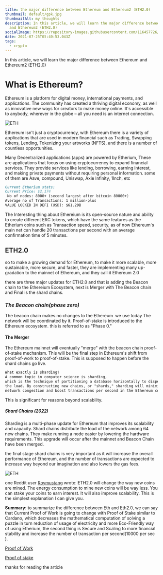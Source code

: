 ```yaml
---
title: the major difference between Ethereum and Ethereum2 (ETH2.0)
thumbnail: default/gpk.jpg
thumbnailAlt: my thoughts
description: In this article, we will learn the major difference between Ethereum
  and Ethereum2 (ETH2.0)
socialImage: https://repository-images.githubusercontent.com/116457726/0ab44c00-051d-11ea-8b6a-9dab23c80bd4
date: 2021-07-25T05:40:53.043Z
tags:
  - crypto
---
```

In this article, we will learn the major difference between Ethereum  and Ethereum2 (ETH2.0)

# **What is Ethereum?**

Ethereum is a platform for digital money, international payments, and applications. The community has created a thriving digital economy, as well as innovative new ways for creators to make money online. It's accessible to anybody, wherever in the globe – all you need is an internet connection.

![ETH](https://ethereum.org/static/4d030a46f561e5c754cabfc1a97528ff/3bf79/impact_transparent.png "ETH logo")

Ethereum isn't just a cryptocurrency, with Ethereum there is a variety of applications that are used in modern financial such as Trading, Swapping tokens, Lending, Tokenizing your artworks (NFTS), and there is a number of countless opportunities.

Many Decentralized applications (apps) are powered by Etherium, These are applications that focus on using cryptocurrency to expand financial services. They provide services like lending, borrowing, earning interest, and making private payments without requiring personal information. some of them are Aave, compound, Uniswap, Axie Infinity, 1Inch, etc

```markdown
Current Etherium stats:
Current Price: $2,174 
 No of nodes: 8000+ (second largest after bitcoin 80000+)
Average no of Transactions: 1 million-plus
VALUE LOCKED IN DEFI (USD): $61.29B
```

The Interesting thing about Ethereium is its open-source nature and ability to create different ERC tokens, which have the same features as the Etherium coins such as Transaction speed, security, as of now Ethereum's main net can handle  20 transactions per second with an average confirmation time of 5 minutes.

## **ETH2.0**

so to make a growing demand for Ethereum, to make it more scalable, more sustainable, more secure, and faster, they are implementing many up-gradation to the mainnet of Ethereum, and they call it Ethereum 2.0

there are three major updates for ETH2.0  and that is adding the Beacon chain to the Ethereium Ecosystem, next is Merger with The Beacon chain and Final is the shard chains.

### ***The Beacon chain(phase zero)***

The beacon chain makes no changes to the Ethereum  we use today
The network will be coordinated by it.
Proof-of-stake is introduced to the Ethereum ecosystem. this is referred to as "Phase 0."

#### **The Merger**

The Ethereum mainnet will eventually "merge" with the beacon chain proof-of-stake mechanism.
This will be the final step in Ethereum's shift from proof-of-work to proof-of-stake.
This is supposed to happen before the shard chains go live.

```markdown
What exactly is sharding?
A common topic in computer science is sharding,
which is the technique of partitioning a database horizontally to disperse 
the load. By constructing new chains, or "shards," sharding will minimise 
network congestion and boost transactions per second in the Ethereum context.
```

This is significant for reasons beyond scalability.

##### Shard Chains (2022)

Sharding is a multi-phase update for Ethereum that improves its scalability and capacity.
Shard chains distribute the load of the network among 64 new chains.
They make running a node easier by lowering the hardware requirements.
This upgrade will occur after the mainnet and Beacon Chain have been merged.

the final stage shard chains is very important as it will increase the overall performance of Ethereum, and the number of transactions are expected to increase way beyond our imagination and also lowers the gas fees.

![ETH](https://ethereum.org/static/810eb64d89629231aa4d8c7fe5f20ee5/dd5bb/developers-eth-blocks.png "ETH")

one Reddit user [Roymustang](https://www.reddit.com/user/roymustang261/)  wrote:
ETH2.0 will change the way new coins are mined. The energy consumption to mine new coins will be way less. You can stake your coins to earn interest. It will also improve scalability. This is the simplest explanation I can give you.

**Summary:**
 to summarize the difference between Eth and Eth2.0, we can say that Current Proof of Work is going to change with Proof of Stake similar to Cardano, which decreases the mathematical computation of solving a puzzle in turn reduction of usage of electricity and more Eco-Friendly way of using Etherium, the second thing is Secure and Scaling to more financial stability and increase the number of transaction per second(10000 per sec ).

[Proof of Work](https://en.wikipedia.org/wiki/Proof_of_work#:~:text=Proof%20of%20work%20(PoW)%20is,minimal%20effort%20on%20their%20part.)

[Proof of stake](<https://www.investopedia.com/terms/p/proof-stake-pos.asp#:~:text=The%20Proof%20of%20Stake%20(PoS,more%20mining%20power%20they%20have.>)

thanks for reading the article